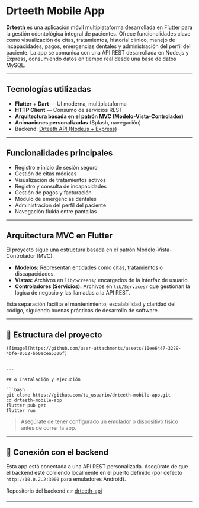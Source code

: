 # Drteeth Mobile App

**Drteeth** es una aplicación móvil multiplataforma desarrollada en Flutter para la gestión odontológica integral de pacientes. Ofrece funcionalidades clave como visualización de citas, tratamientos, historial clínico, manejo de incapacidades, pagos, emergencias dentales y administración del perfil del paciente. La app se comunica con una API REST desarrollada en Node.js y Express, consumiendo datos en tiempo real desde una base de datos MySQL.

---

## Tecnologías utilizadas

- **Flutter** + **Dart** — UI moderna, multiplataforma
- **HTTP Client** — Consumo de servicios REST
- **Arquitectura basada en el patrón MVC (Modelo-Vista-Controlador)**
- **Animaciones personalizadas** (Splash, navegación)
- Backend: [Drteeth API (Node.js + Express)](https://github.com/tu_usuario/drteeth-api)

---

## Funcionalidades principales

- Registro e inicio de sesión seguro
- Gestión de citas médicas
- Visualización de tratamientos activos
- Registro y consulta de incapacidades
- Gestión de pagos y facturación
- Módulo de emergencias dentales
- Administración del perfil del paciente
- Navegación fluida entre pantallas

---

## Arquitectura MVC en Flutter

El proyecto sigue una estructura basada en el patrón Modelo-Vista-Controlador (MVC):

- **Modelos:** Representan entidades como citas, tratamientos o discapacidades.
- **Vistas:** Archivos en `lib/Screens/` encargados de la interfaz de usuario.
- **Controladores (Servicios):** Archivos en `lib/Services/` que gestionan la lógica de negocio y las llamadas a la API REST.

Esta separación facilita el mantenimiento, escalabilidad y claridad del código, siguiendo buenas prácticas de desarrollo de software.

---

## 🧭 Estructura del proyecto
```
![image](https://github.com/user-attachments/assets/10ee6447-3229-4bfe-8562-bb0ecea5306f)


---

## ⚙️ Instalación y ejecución

```bash
git clone https://github.com/tu_usuario/drteeth-mobile-app.git
cd drteeth-mobile-app
flutter pub get
flutter run
```

> Asegúrate de tener configurado un emulador o dispositivo físico antes de correr la app.

---

## 📡 Conexión con el backend

Esta app está conectada a una API REST personalizada. Asegúrate de que el backend esté corriendo localmente en el puerto definido (por defecto `http://10.0.2.2:3000` para emuladores Android).

Repositorio del backend 👉 [drteeth-api](https://github.com/tu_usuario/drteeth-api)

---

